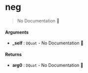 # neg

> No Documentation 🚧

#### Arguments

- **\_self** : `DQuat` \- No Documentation 🚧

#### Returns

- **arg0** : `DQuat` \- No Documentation 🚧